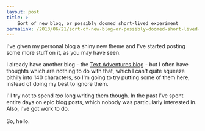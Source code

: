 ```yaml
---
layout: post
title: >
    Sort of new blog, or possibly doomed short-lived experiment
permalink: /2013/06/21/sort-of-new-blog-or-possibly-doomed-short-lived-experiment
---
```

I've given my personal blog a shiny new theme and I've started posting some more stuff on it, as you may have seen.

I already have another blog - the <a href="http://blog.textadventures.co.uk/">Text Adventures blog</a> - but I often have thoughts which are nothing to do with that, which I can't quite squeeze pithily into 140 characters, so I'm going to try putting some of them here, instead of doing my best to ignore them.

I'll try not to spend <em>too</em> long writing them though. In the past I've spent entire days on epic blog posts, which nobody was particularly interested in. Also, I've got work to do.

<span style="line-height:1.5;">So, hello.</span>